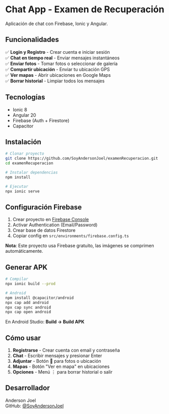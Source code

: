 # Chat App - Examen de Recuperación

Aplicación de chat con Firebase, Ionic y Angular.

## Funcionalidades

✅ **Login y Registro** - Crear cuenta e iniciar sesión  
✅ **Chat en tiempo real** - Enviar mensajes instantáneos  
✅ **Enviar fotos** - Tomar fotos o seleccionar de galería  
✅ **Compartir ubicación** - Enviar tu ubicación GPS  
✅ **Ver mapas** - Abrir ubicaciones en Google Maps  
✅ **Borrar historial** - Limpiar todos los mensajes  

## Tecnologías

- Ionic 8
- Angular 20
- Firebase (Auth + Firestore)
- Capacitor

## Instalación

```bash
# Clonar proyecto
git clone https://github.com/SoyAndersonJoel/examenRecuperacion.git
cd examenRecuperacion

# Instalar dependencias
npm install

# Ejecutar
npx ionic serve
```

## Configuración Firebase

1. Crear proyecto en [Firebase Console](https://console.firebase.google.com/)
2. Activar Authentication (Email/Password)
3. Crear base de datos Firestore
4. Copiar config en `src/environments/firebase.config.ts`

**Nota**: Este proyecto usa Firebase gratuito, las imágenes se comprimen automáticamente.

## Generar APK

```bash
# Compilar
npx ionic build --prod

# Android
npm install @capacitor/android
npx cap add android
npx cap sync android
npx cap open android
```

En Android Studio: **Build → Build APK**

## Cómo usar

1. **Registrarse** - Crear cuenta con email y contraseña
2. **Chat** - Escribir mensajes y presionar Enter
3. **Adjuntar** - Botón 📎 para fotos o ubicación
4. **Mapas** - Botón "Ver en mapa" en ubicaciones
5. **Opciones** - Menú ⋮ para borrar historial o salir

## Desarrollador

Anderson Joel  
GitHub: [@SoyAndersonJoel](https://github.com/SoyAndersonJoel)

